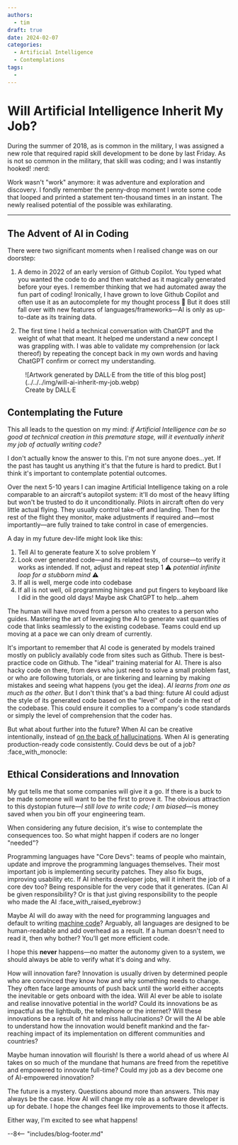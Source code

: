 ```yaml
---
authors:
  - tim
draft: true 
date: 2024-02-07 
categories:
  - Artificial Intelligence
  - Contemplations
tags:
  - 
---
```

# Will Artificial Intelligence Inherit My Job?

During the summer of 2018, as is common in the military, I was assigned a new role that required rapid skill development to be done by last Friday. As is not so common in the military, that skill was coding; and I was instantly hooked! :nerd:

Work wasn't "work" anymore: it was adventure and exploration and discovery. I fondly remember the penny-drop moment I wrote some code that looped and printed a statement ten-thousand times in an instant. The newly realised potential of the possible was exhilarating.

<!-- more -->
---

## The Advent of AI in Coding

There were two significant moments when I realised change was on our doorstep:

1. A demo in 2022 of an early version of Github Copilot. You typed what you wanted the code to do and then watched as it magically generated before your eyes. I remember thinking that we had automated away the fun part of coding! Ironically, I have grown to love Github Copilot and often use it as an autocomplete for my thought process :shushing_face: But it does still fall over with new features of languages/frameworks—AI is only as up-to-date as its training data.

2. The first time I held a technical conversation with ChatGPT and the weight of what that meant. It helped me understand a new concept I was grappling with. I was able to validate my comprehension (or lack thereof) by repeating the concept back in my own words and having ChatGPT confirm or correct my understanding.

<figure markdown>
  ![Artwork generated by DALL·E from the title of this blog post](../../../img/will-ai-inherit-my-job.webp)
  <figcaption>Create by DALL·E</figcaption>
</figure>

## Contemplating the Future

This all leads to the question on my mind: _if Artificial Intelligence can be so good at technical creation in this premature stage, will it eventually inherit my job of actually writing code?_

I don't actually know the answer to this. I'm not sure anyone does...yet. If the past has taught us anything it's that the future is hard to predict. But I think it's important to contemplate potential outcomes.

Over the next 5-10 years I can imagine Artificial Intelligence taking on a role comparable to an aircraft's autopilot system: it'll do most of the heavy lifting but won't be trusted to do it unconditionally. Pilots in aircraft often do very little actual flying. They usually control take-off and landing. Then for the rest of the flight they monitor, make adjustments if required and—most importantly—are fully trained to take control in case of emergencies.

A day in my future dev-life might look like this:

1. Tell AI to generate feature X to solve problem Y
1. Look over generated code—and its related tests, of course—to verify it works as intended. If not, adjust and repeat step 1 :warning: _potential infinite loop for a stubborn mind_ :warning:
1. If all is well, merge code into codebase
1. If all is not well, oil programming hinges and put fingers to keyboard like I did in the good old days! Maybe ask ChatGPT to help...ahem

The human will have moved from a person who creates to a person who guides. Mastering the art of leveraging the AI to generate vast quantities of code that links seamlessly to the existing codebase. Teams could end up moving at a pace we can only dream of currently.

It's important to remember that AI code is generated by models trained mostly on publicly availably code from sites such as Github. There is best-practice code on Github. The "ideal" training material for AI. There is also hacky code on there, from devs who just need to solve a small problem fast, or who are following tutorials, or are tinkering and learning by making mistakes and seeing what happens (you get the idea). _AI learns from one as much as the other_. But I don't think that's a bad thing: future AI could adjust the style of its generated code based on the "level" of code in the rest of the codebase. This could ensure it complies to a company's code standards or simply the level of comprehension that the coder has.

But what about further into the future? When AI can be creative intentionally, instead of [on the back of hallucinations](https://www.smartcompany.com.au/technology/artificial-intelligence/openai-ceo-sam-altman-ai-hallucinations/). When AI is generating production-ready code consistently. Could devs be out of a job? :face_with_monocle:

## Ethical Considerations and Innovation

My gut tells me that some companies will give it a go. If there is a buck to be made someone will want to be the first to prove it. The obvious attraction to this dystopian future—_I still love to write code; I am biased_—is money saved when you bin off your engineering team.

When considering any future decision, it's wise to contemplate the consequences too. So what might happen if coders are no longer "needed"?

Programming languages have "Core Devs": teams of people who maintain, update and improve the programming languages themselves. Their most important job is implementing security patches. They also fix bugs, improving usability etc. If AI inherits developer jobs, will it inherit the job of a core dev too? Being responsible for the very code that it generates. (Can AI be given responsibility? Or is that just giving responsibility to the people who made the AI :face_with_raised_eyebrow:)

Maybe AI will do away with the need for programming languages and default to writing [machine code](https://en.wikipedia.org/wiki/Machine_code)? Arguably, all languages are designed to be human-readable and add overhead as a result. If a human doesn't need to read it, then why bother? You'll get more efficient code.

I hope this **never** happens—no matter the autonomy given to a system, we should always be able to verify what it's doing and why.

How will innovation fare? Innovation is usually driven by determined people who are convinced they know how and why something needs to change. They often face large amounts of push back until the world either accepts the inevitable or gets onboard with the idea. Will AI ever be able to isolate and realise innovative potential in the world? Could its innovations be as impactful as the lightbulb, the telephone or the internet? Will these innovations be a result of hit and miss hallucinations? Or will the AI be able to understand how the innovation would benefit mankind and the far-reaching impact of its implementation on different communities and countries?

Maybe human innovation will flourish! Is there a world ahead of us where AI takes on so much of the mundane that humans are freed from the repetitive and empowered to innovate full-time? Could my job as a dev become one of AI-empowered innovation?

The future is a mystery. Questions abound more than answers. This may always be the case. How AI will change my role as a software developer is up for debate. I hope the changes feel like improvements to those it affects.

Either way, I'm excited to see what happens!

--8<-- "includes/blog-footer.md"